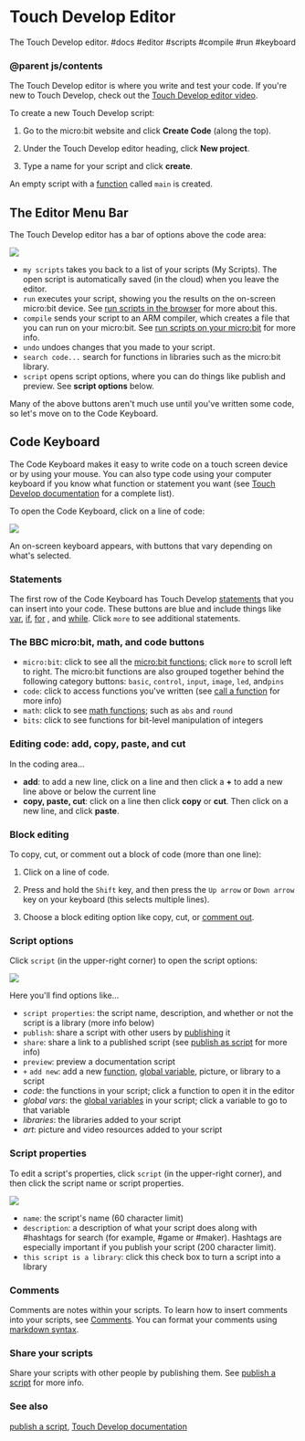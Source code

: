 # Touch Develop Editor

The Touch Develop editor. #docs #editor #scripts #compile #run #keyboard

### @parent js/contents
 

The Touch Develop editor is where you write and test your code. If you're new to Touch Develop, check out the [Touch Develop editor video](/microbit/getting-started/touchdevelop-editor).

To create a new Touch Develop script:

1. Go to the micro:bit website and click **Create Code** (along the top).

2. Under the Touch Develop editor heading, click **New project**.

3. Type a name for your script and click **create**.

An empty script with a [function](/microbit/js/function) called `main` is created.

## The Editor Menu Bar

The Touch Develop editor has a bar of options above the code area:

![](/static/mb/data-1.jpg)

* `my scripts` takes you back to a list of your scripts (My Scripts). The open script is automatically saved (in the cloud) when you leave the editor.
* `run` executes your script, showing you the results on the on-screen micro:bit device. See [run scripts in the browser](/microbit/js/simulator) for more about this.
* `compile` sends your script to an ARM compiler, which creates a file that you can run on your micro:bit. See [run scripts on your micro:bit](/microbit/device/usb) for more info.
* `undo` undoes changes that you made to your script.
* `search code...` search for functions in libraries such as the micro:bit library.
* `script` opens script options, where you can do things like publish and preview. See **script options** below.

Many of the above buttons aren't much use until you've written some code, so let's move on to the Code Keyboard.

## Code Keyboard

The Code Keyboard makes it easy to write code on a touch screen device or by using your mouse. You can also type code using your computer keyboard if you know what function or statement you want (see [Touch Develop documentation](/microbit/js/contents) for a complete list).

To open the Code Keyboard, click on a line of code:

![](/static/mb/data-2.jpg)

An on-screen keyboard appears, with buttons that vary depending on what's selected.

### Statements

The first row of the Code Keyboard has Touch Develop [statements](/microbit/js/statements) that you can insert into your code. These buttons are blue and include things like [var](/microbit/reference/variables/var), [if](/microbit/reference/logic/if), [for](/microbit/reference/loops/for) , and [while](/microbit/js/while). Click `more` to see additional statements.

### The BBC micro:bit, math, and code buttons

* `micro:bit`: click to see all the [micro:bit functions](/microbit/js/contents); click `more` to scroll left to right. The micro:bit functions are also grouped together behind the following category buttons: `basic`, `control`, `input`, `image`, `led`,  and`pins`
* `code`: click to access functions you've written (see [call a function](/microbit/js/call) for more info)
* `math`: click to see [math functions](/microbit/js/math); such as `abs` and `round`
* `bits`: click to see functions for bit-level manipulation of integers

### Editing code: add, copy, paste, and cut

In the coding area...

* **add**: to add a new line, click on a line and then click a **+** to add a new line above or below the current line
* **copy, paste, cut**: click on a line then click **copy** or **cut**. Then click on a new line, and click **paste**.

### Block editing

To copy, cut, or comment out a block of code (more than one line):

1. Click on a line of code.

2. Press and hold the `Shift` key, and then press the `Up arrow` or `Down arrow` key on your keyboard (this selects multiple lines).

3. Choose a block editing option like copy, cut, or [comment out](/microbit/js/comment).

### Script options

Click `script` (in the upper-right corner) to open the script options:

![](/static/mb/data-3.jpg)

Here you'll find options like...

* `script properties`: the script name, description, and whether or not the script is a library  (more info below)
* `publish`: share a script with other users by [publishing](/microbit/js/publishing) it
* `share`: share a link to a published script (see [publish as script](/microbit/js/publishing) for more info)
* `preview`: preview a documentation script
* `+` `add new`: add a new [function](/microbit/js/function), [global variable](/microbit/js/data), picture, or library to a script
* *code*: the functions in your script; click a function to open it in the editor
* *global vars*: the [global variables](/microbit/js/data) in your script; click a variable to go to that variable
* *libraries*: the libraries added to your script
* *art*: picture and video resources added to your script

### Script properties

To edit a script's properties, click `script` (in the upper-right corner), and then click the script name or script properties.

![](/static/mb/data-4.png)

* `name`: the script's name (60 character limit)
* `description`: a description of what your script does along with #hashtags for search (for example, #game or #maker). Hashtags are especially important if you publish your script (200 character limit).
* `this script is a library`: click this check box to turn a script into a library

### Comments

Comments are notes within your scripts. To learn how to insert comments into your scripts, see [Comments](/microbit/js/comment). You can format your comments using [markdown syntax](/microbit/js/markdown).

### Share your scripts

Share your scripts with other people by publishing them. See [publish a script](/microbit/js/publishing) for more info.

### See also

[publish a script](/microbit/js/publishing), [Touch Develop documentation](/microbit/js/contents)

